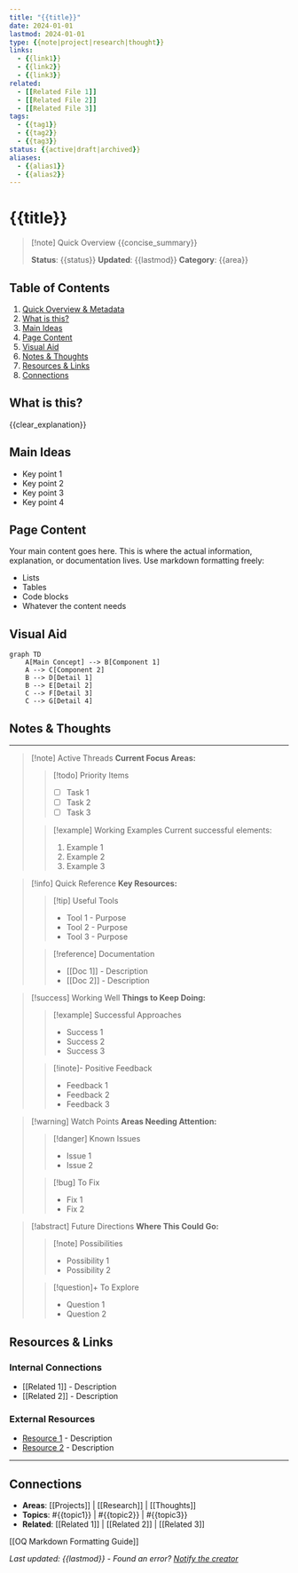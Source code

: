```yaml
---
title: "{{title}}"
date: 2024-01-01
lastmod: 2024-01-01
type: {{note|project|research|thought}}
links:
  - {{link1}}
  - {{link2}}
  - {{link3}}
related:
  - [[Related File 1]]
  - [[Related File 2]]
  - [[Related File 3]]
tags:
  - {{tag1}}
  - {{tag2}}
  - {{tag3}}
status: {{active|draft|archived}}
aliases:
  - {{alias1}}
  - {{alias2}}
---
```


# {{title}}

>[!note] Quick Overview
>{{concise_summary}}
>
>**Status**: {{status}}
>**Updated**: {{lastmod}}
>**Category**: {{area}}

## Table of Contents

1. [Quick Overview & Metadata](#quick-overview)
2. [What is this?](#what-is-this)
3. [Main Ideas](#main-ideas)
4. [Page Content](#page-content)
5. [Visual Aid](#visual-aid)
6. [Notes & Thoughts](#notes--thoughts)
7. [Resources & Links](#resources--links)
8. [Connections](#connections)

## What is this?
{{clear_explanation}}

## Main Ideas
- Key point 1
- Key point 2
- Key point 3
- Key point 4

## Page Content
Your main content goes here. This is where the actual information, explanation, or documentation lives. Use markdown formatting freely:
- Lists
- Tables
- Code blocks
- Whatever the content needs

## Visual Aid
```mermaid
graph TD
    A[Main Concept] --> B[Component 1]
    A --> C[Component 2]
    B --> D[Detail 1]
    B --> E[Detail 2]
    C --> F[Detail 3]
    C --> G[Detail 4]
```

## Notes & Thoughts
---
>[!note] Active Threads
>**Current Focus Areas:**
>>[!todo] Priority Items
>>- [ ] Task 1
>>- [ ] Task 2
>>- [ ] Task 3
>
>>[!example] Working Examples
>>Current successful elements:
>>1. Example 1
>>2. Example 2
>>3. Example 3

>[!info] Quick Reference
>**Key Resources:**
>>[!tip] Useful Tools
>>- Tool 1 - Purpose
>>- Tool 2 - Purpose
>>- Tool 3 - Purpose
>
>>[!reference] Documentation
>>- [[Doc 1]] - Description
>>- [[Doc 2]] - Description

>[!success] Working Well
>**Things to Keep Doing:**
>>[!example] Successful Approaches
>>- Success 1
>>- Success 2
>>- Success 3
>
>>[!inote]- Positive Feedback
>>- Feedback 1
>>- Feedback 2
>>- Feedback 3

>[!warning] Watch Points
>**Areas Needing Attention:**
>>[!danger] Known Issues
>>- Issue 1
>>- Issue 2
>
>>[!bug] To Fix
>>- Fix 1
>>- Fix 2

>[!abstract] Future Directions
>**Where This Could Go:**
>>[!note] Possibilities
>>- Possibility 1
>>- Possibility 2
>
>>[!question]+ To Explore
>>- Question 1
>>- Question 2

## Resources & Links

### Internal Connections
- [[Related 1]] - Description
- [[Related 2]] - Description

### External Resources
- [Resource 1](url) - Description
- [Resource 2](url) - Description

---
## Connections
- **Areas**: [[Projects]] | [[Research]] | [[Thoughts]]
- **Topics**: #{{topic1}} | #{{topic2}} | #{{topic3}}
- **Related**: [[Related 1]] | [[Related 2]] | [[Related 3]]

[[OQ Markdown Formatting Guide]]

*Last updated: {{lastmod}} - Found an error? [Notify the creator](https://solo.to/thecoffeejesus)*
